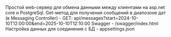 Простой web-сервер для обмена данными между клиентами на asp.net core и PostgreSql.
Get-метод для получения сообщений в диапозоне дат (в Messaging Controller) - GET: api/messages?start=2024-10-10T12:00:00&end=2025-10-10T12:10:00
Swagger - /swagger/index.html
Настройка данных для соединения с БД - appsettings.json